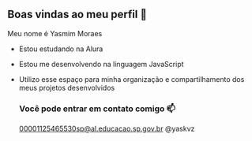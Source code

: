 ## Boas vindas ao meu perfil 🤍

Meu nome é Yasmim Moraes

- Estou estudando na Alura
- Estou me desenvolvendo na linguagem JavaScript
- Utilizo esse espaço para minha organização e compartilhamento dos meus projetos desenvolvidos

  ### Você pode entrar em contato comigo 📫

  00001125465530sp@al.educacao.sp.gov.br
  @yaskvz
